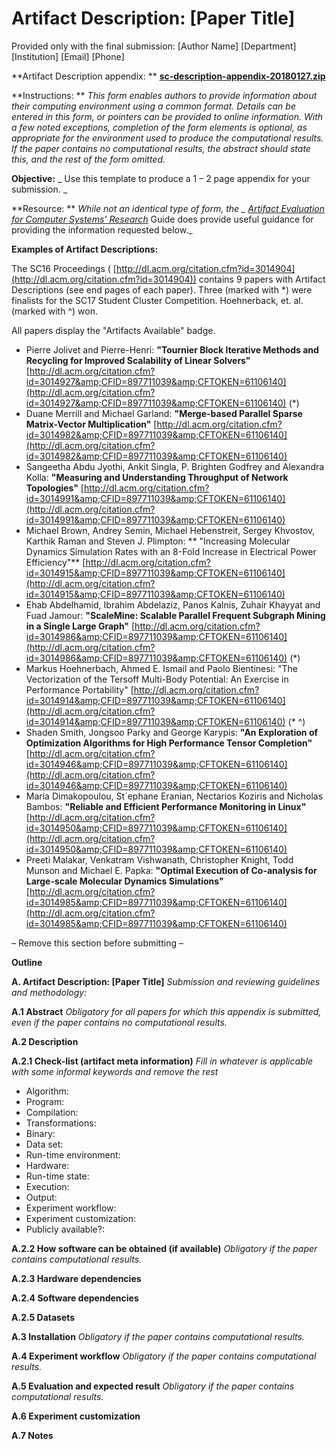 #
# Artifact Description: [Paper Title]

Provided only with the final submission: [Author Name] [Department] [Institution] [Email] [Phone]

**Artifact Description appendix: ** [**sc-description-appendix-20180127.zip**](https://collegeville.github.io/Collegeville/sc-reproducibility/sc-description-appendix-20180127.zip)

**Instructions: ** _This form enables authors to provide information about their computing environment using a common format. Details can be entered in this form, or pointers can be provided to online information. With a few noted exceptions, completion of the form elements is optional, as appropriate for the environment used to produce the computational results. If the paper contains no computational results, the abstract should state this, and the rest of the form omitted._

**Objective:** _ Use this template to produce a 1 – 2 page appendix for your submission. _

**Resource: ** _While not an identical type of form, the _ [_Artifact Evaluation for Computer Systems&#39; Research_](http://ctuning.org/ae/submission-20160509.html)_ Guide does provide useful guidance for providing the information requested below._

**Examples of Artifact Descriptions:**

The SC16 Proceedings ( [http://dl.acm.org/citation.cfm?id=3014904](http://dl.acm.org/citation.cfm?id=3014904)) contains 9 papers with Artifact Descriptions (see end pages of each paper). Three (marked with \*) were finalists for the SC17 Student Cluster Competition. Hoehnerback, et. al. (marked with ^) won.

All papers display the &quot;Artifacts Available&quot; badge.

- Pierre Jolivet and Pierre-Henri:  **&quot;Tournier Block Iterative Methods and Recycling for Improved Scalability of Linear Solvers&quot;**
 [http://dl.acm.org/citation.cfm?id=3014927&amp;CFID=897711039&amp;CFTOKEN=61106140](http://dl.acm.org/citation.cfm?id=3014927&amp;CFID=897711039&amp;CFTOKEN=61106140) (\*)
- Duane Merrill and Michael Garland:  **&quot;Merge-based Parallel Sparse Matrix-Vector Multiplication&quot;**
 [http://dl.acm.org/citation.cfm?id=3014982&amp;CFID=897711039&amp;CFTOKEN=61106140](http://dl.acm.org/citation.cfm?id=3014982&amp;CFID=897711039&amp;CFTOKEN=61106140) [
](http://dl.acm.org/citation.cfm?id=3014982&amp;CFID=897711039&amp;CFTOKEN=61106140)
- Sangeetha Abdu Jyothi, Ankit Singla, P. Brighten Godfrey and Alexandra Kolla:  **&quot;Measuring and Understanding Throughput of Network Topologies&quot;**
 [http://dl.acm.org/citation.cfm?id=3014991&amp;CFID=897711039&amp;CFTOKEN=61106140](http://dl.acm.org/citation.cfm?id=3014991&amp;CFID=897711039&amp;CFTOKEN=61106140) [
](http://dl.acm.org/citation.cfm?id=3014991&amp;CFID=897711039&amp;CFTOKEN=61106140)
- Michael Brown, Andrey Semin, Michael Hebenstreit, Sergey Khvostov, Karthik Raman and Steven J. Plimpton: ** &quot;Increasing Molecular Dynamics Simulation Rates with an 8-Fold Increase in Electrical Power Efficiency&quot;**
 [http://dl.acm.org/citation.cfm?id=3014915&amp;CFID=897711039&amp;CFTOKEN=61106140](http://dl.acm.org/citation.cfm?id=3014915&amp;CFID=897711039&amp;CFTOKEN=61106140) [
](http://dl.acm.org/citation.cfm?id=3014915&amp;CFID=897711039&amp;CFTOKEN=61106140)
- Ehab Abdelhamid, Ibrahim Abdelaziz, Panos Kalnis, Zuhair Khayyat and Fuad Jamour:  **&quot;ScaleMine: Scalable Parallel Frequent Subgraph Mining in a Single Large Graph&quot;**   [http://dl.acm.org/citation.cfm?id=3014986&amp;CFID=897711039&amp;CFTOKEN=61106140](http://dl.acm.org/citation.cfm?id=3014986&amp;CFID=897711039&amp;CFTOKEN=61106140) (\*)
- Markus Hoehnerbach, Ahmed E. Ismail and Paolo Bientinesi: &quot;The Vectorization of the Tersoff Multi-Body Potential: An Exercise in Performance Portability&quot;
 [http://dl.acm.org/citation.cfm?id=3014914&amp;CFID=897711039&amp;CFTOKEN=61106140](http://dl.acm.org/citation.cfm?id=3014914&amp;CFID=897711039&amp;CFTOKEN=61106140) (\* ^)
- Shaden Smith, Jongsoo Parky and George Karypis:  **&quot;An Exploration of Optimization Algorithms for High Performance Tensor Completion&quot;**
 [http://dl.acm.org/citation.cfm?id=3014946&amp;CFID=897711039&amp;CFTOKEN=61106140](http://dl.acm.org/citation.cfm?id=3014946&amp;CFID=897711039&amp;CFTOKEN=61106140) [
](http://dl.acm.org/citation.cfm?id=3014946&amp;CFID=897711039&amp;CFTOKEN=61106140)
- Maria Dimakopoulou, St´ephane Eranian, Nectarios Koziris and Nicholas Bambos:  **&quot;Reliable and Efficient Performance Monitoring in Linux&quot;**
 [http://dl.acm.org/citation.cfm?id=3014950&amp;CFID=897711039&amp;CFTOKEN=61106140](http://dl.acm.org/citation.cfm?id=3014950&amp;CFID=897711039&amp;CFTOKEN=61106140) [
](http://dl.acm.org/citation.cfm?id=3014950&amp;CFID=897711039&amp;CFTOKEN=61106140)
- Preeti Malakar, Venkatram Vishwanath, Christopher Knight, Todd Munson and Michael E. Papka:  **&quot;Optimal Execution of Co-analysis for Large-scale Molecular Dynamics Simulations&quot;**   [http://dl.acm.org/citation.cfm?id=3014985&amp;CFID=897711039&amp;CFTOKEN=61106140](http://dl.acm.org/citation.cfm?id=3014985&amp;CFID=897711039&amp;CFTOKEN=61106140)

– Remove this section before submitting –

**Outline**

**A. Artifact Description: [Paper Title]**
_Submission and reviewing guidelines and methodology:_

**A.1 Abstract**
_Obligatory for all papers for which this appendix is submitted, even if the paper contains no computational results._

**A.2 Description**

**A.2.1 Check-list (artifact meta information)**
_Fill in whatever is applicable with some informal keywords and remove the rest_

- Algorithm:
- Program:
- Compilation:
- Transformations:
- Binary:
- Data set:
- Run-time environment:
- Hardware:
- Run-time state:
- Execution:
- Output:
- Experiment workflow:
- Experiment customization:
- Publicly available?:

**A.2.2 How software can be obtained (if available)**
_Obligatory if the paper contains computational results._

**A.2.3 Hardware dependencies**

**A.2.4 Software dependencies**

**A.2.5 Datasets**

**A.3 Installation**
_Obligatory if the paper contains computational results._

**A.4 Experiment workflow**
_Obligatory if the paper contains computational results._

**A.5 Evaluation and expected result**
_Obligatory if the paper contains computational results._

**A.6 Experiment customization**

**A.7 Notes**
